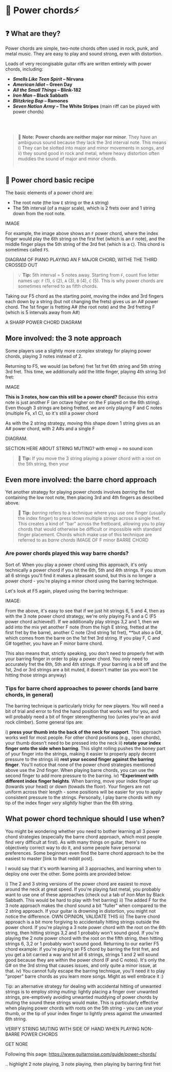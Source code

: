 # 💪 Power chords⚡

## ❓ What are they? 

Power chords are simple, two-note chords often used in rock, punk, and metal music. They are easy to play and sound strong, even with distortion. 

Loads of very recongisable guitar riffs are written entirely with power chords, including:

- **_Smells Like Teen Spirit_ – Nirvana**
- **_American Idiot_ – Green Day**
- **_All the Small Things_ – Blink-182**
- **_Iron Man_ – Black Sabbath**
- **_Blitzkrieg Bop_ – Ramones**
- **_Seven Nation Army_ – The White Stripes** (main riff can be played with power chords)

<br/><br/>


> 📌 **Note:** **Power chords are neither major nor minor**. They have an ambiguous sound because they lack the 3rd interval note. This means i) They can be slotted into major and minor movements in songs, and ii) they sound good in rock and metal, where heavy distortion often muddies the sound of major and minor chords. 
<br/><br/>

## :fried_egg: Power chord basic recipe

The basic elements of a power chord are:

- The root note (the low `E` string or the `A` string)
- The 5th interval (of a major scale), which is 2 frets over and 1 string down from the root note. 

IMAGE

For example, the image above shows an `F` power chord, where the index finger would play the 6th string on the first fret (which is an `F` note), and the middle finger plays the 5th string of the 3rd fret (which is a `C`). This chord is sometimes called `F5`. 

DIAGRAM OF PIANO PLAYING AN F MAJOR CHORD, WITHE THE THIRD CROSSED OUT


> 💡 **Tip:** 5th interval = 5 notes away. Starting from `F`, count five letter names up: `F` (1), `G` (2), `A` (3), `B` (4), `C` (5). This is why power chords are sometimes referred to as fifth chords.

Taking our F5 chord as the starting point, moving the index and 3rd fingers each down by a string (but not changing the frets) gives us an A# power chord. The 1st finger is fretting A# (the root note) and the 3rd fretting F (which is 5 intervals away from A#)

A SHARP POWER CHORD DIAGRAM




## More involved: the 3 note approach

Some players use a slightly more complex strategy for playing power chords, playing 3 notes instead of 2. 

Returning to F5, we would (as before) fret 1st fret 6th string and 5th string 3rd fret. This time, we additionally add the little finger, playing 4th string 3rd fret:

IMAGE

**This is 3 notes, how can this still be a power chord?** Because this extra note is just another F (an octave higher on the F played on the 6th string). Even though 3 strings are being fretted, we are only playing F and C notes (multiple Fs, x1 C), so it's still a power chord

As with the 2 string strategy, moving this shape down 1 string gives us an A# power chord, with 2 A#s and a single F

DIAGRAM.


SECTION HERE ABOUT STRING MUTING? with emoji = no sound icon



> 📌 **Tip:**  If you move the 3 string playing a power chord with a root on the 5th string, then your 


## Even more involved: the barre chord approach

Yet another strategy for playing power chords involves _barring_ the fret containing the low root note, then placing 3rd and 4th fingers as described above.

> 📌 **Tip:** _barring_ refers to a technique where you use one finger (usually the index finger) to press down multiple strings across a single fret. This creates a kind of "bar" across the fretboard, allowing you to play chords that would otherwise be difficult or impossible with standard finger placement. Chords which make use of this technique are referred to as _barre chords_
IMAGE OF F minor BARRE CHORD


### Are power chords played this way barre chords?

Sort of. When you play a power chord using this approach, it's only technically a power chord if you hit the 6th, 5th and 4th strings. If you strum all 6 strings you'll find it makes a pleasant sound, but this is no longer a power chord - you're playing a minor chord using the barring technique. 

Let's look at F5 again, played using the barring technique:

IMAGE:

From the above, it's easy to see that if we just hit strings 6, 5 and 4, then as with the 3 note power chord strategy, we're only playing Fs and a C (F5 power chord achieved!). If we additionally play strings 3,2 and 1, then we add into the mix yet another F note (from the high E string, fretted at the first fret by the barre), another C note (2nd string 1st fret), **but also a G#, which comes from the barre on the 1st fret 3rd string. If you play F, C and G# together, you have an F minor barre chord. 

This also means that, strictly speaking, you don't need to properly fret with your barring finger in order to play a power chord. You only need to accurately fret the 6th, 5th and 4th strings. If your barring is a bit off and the 1st, 2nd or 3rd strings are a bit muted, it doesn't matter (as you won't be hitting those strings anyway)

### Tips for barre chord approaches to power chords (and barre chords, in general)

The barring technique is particularly tricky for new players. You will need a bit of trial and error to find the hand position that works well for you, and will probably need a bit of finger sterengthening too (unles you're an avid rock climber). Some general tips are:

i) **press your thumb into the back of the neck for support**. This approach works well for most people. For other chord positions (e.g., open chords), your thumb doesn't need to be pressed into the neck 
ii) **rotate your index finger onto the side when barring**. This slight rolling pushes the boney part of your finger into the strings, making it easier to properly apply decent pressure to the strings
iii) **rest your second finger against the barring finger**. You'll notice that none of the power chord strategies mentioned above use the 2nd finger. When playing barre chords, you can use the second finger to add more pressure to the barring. 
iv) ***Experiment with different index finger heights**. When barring, move your index finger up (towards your head) or down (towads the floor). Your fingers are not uniform across their length - some positions will be easier for you to apply consistent pressure to the strings. Personally, I play barre chords with my tip of the index finger _very slightly_ higher than the 6th string.


## What power chord technique should I use when?

You might be wondering whether you need to bother learning all 3 power chord strategies (especially the barre chord approach, which most people find very difficult at first). As with many things on guitar, there's no objectively correct way to do it, and some people have personal preferences. Some beginners even find the barre chord approach to be the easiest to master [link to that reddit post].

I would say that it's worth learning all 3 approaches, and learning when to deploy one over the other. Some points are provided below:

i) The 2 and 3 string versions of the power chord are easiest to move around the neck at great speed. If you're playing fast metal, you probably want to use one of these approaches (check out a tab of _Iron Man_ by Black Sabbath. This would be hard to play with fret barring)
ii) The added F for the 3 note approach makes the chord sound a bit "fuller" when compared to the 2 string approach. If your guitar is drowning in distortion, you might not notice the difference. OWN OPINION, VALIDATE THIS
iii) The barre chord approach is a bit more forgiving to accidentally hitting strings outside the power chord. If you're playing a 3 note power chord with the root on the 6th string, then hitting strings 3,2 and 1 probably won't sound good. If you're playing the 2 note power chord with the root on the fifth string, then hitting strings 6, 3,2 or 1 probably won't sound good. Returning to our earlier F5 chord example: if you're playing an F5 chord by barring the first fret, and you get a bit carried a way and hit all 6 strings, strings 1 and 2 will sound good because they are within the power chord (F and C notes). It's only the G# on the 3rd string that causes issues, and only quite a minor issue, at that. 
iv) You cannot fully escape the barring technique, you'll need it to play "proper" barre chords as you learn more songs. Might as well embrace it :)


Tip: an alternative strategy for dealing with accidental hitting of unwanted strings is to employ _string muting_: lightly placing a finger over unwanted strings, pre-emptively avoiding unwanted muddying of power chords by muting the sound these strings would make. This is particularly effective when playing power chords with roots on the 5th string - you can use your thumb, or the tip of your index finger to lightly press against the unwanted 6th string. 


VERIFY STRING MUTING WITH SIDE OF HAND WHEN PLAYING NON-BARRE POWER CHORDS



GET NORE








Following this page: https://www.guitarnoise.com/guide/power-chords/

.. highlight 2 note playing, 3 note playing, then playing by barring first fret
